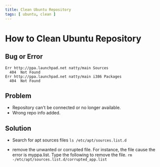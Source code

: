 ```yaml
---
title: Clean Ubuntu Repository
tags: [ ubuntu, clean ]
---
```

# How to Clean Ubuntu Repository
## Bug or Error 
```
Err http://ppa.launchpad.net natty/main Sources                                   
  404  Not Found
Err http://ppa.launchpad.net natty/main i386 Packages                             
  404  Not Found
```
## Problem
- Repository can't be connected or no longer available.
- Wrong repo info added.

## Solution
- Search for apt sources files 
`ls /etc/apt/sources.list.d`

- remove the unwanted or corrupted file. For instance, the file cause the error is myppa.list. Type the following to remove the file.
`rm -/etc/apt/sources.list.d/corrupted_app.list`
